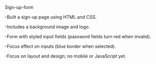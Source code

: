 Sign-up-form

-Built a sign-up page using HTML and CSS.

-Includes a background image and logo.

-Form with styled input fields (password fields turn red when invalid).

-Focus effect on inputs (blue border when selected).

-Focus on layout and design; no mobile or JavaScript yet.

